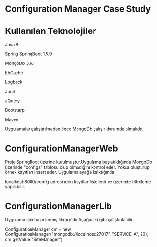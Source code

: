 # Configuration Manager Case Study

# Kullanılan Teknolojiler

Java 8

Spring SpringBoot 1.5.9

MongoDb 3.6.1

EhCache

Logback

Junit

JQuery

Bootstarp

Maven

Uygulamalar çalıştırılmadan önce MongoDb çalışır durumda olmalıdır.

# ConfigurationManagerWeb
Proje SpringBoot üzerine kurulmuştur,Uygulama başlatıldığında MongoDb üzerinde "configs" tablosu olup olmadığını kontrol eder. Yoksa oluşturup örnek kayıtları insert eder. Uygulama ayağa kalktığında

localhost:8080/config adresinden kayıtlar listelenir ve üzerinde filtreleme yapılabilir.

# ConfigurationManagerLib
Uygulama için hazırlanmış library'dir.Aşağıdaki gibi çalıştırılabilir.

ConfigurationManager cm = new ConfigurationManager("mongodb://localhost:27017", "SERVICE-A", 20);
cm.getValue("SiteManager")





